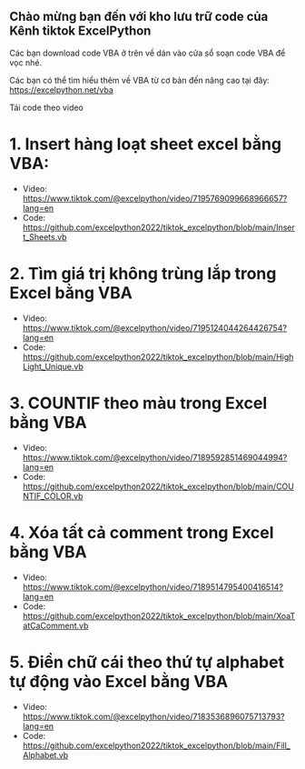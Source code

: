 ## Chào mừng bạn đến với kho lưu trữ code của Kênh tiktok ExcelPython

Các bạn download code VBA ở trên về dán vào cửa sổ soạn code VBA để vọc nhé.

Các bạn có thể tìm hiểu thêm về VBA từ cơ bản đến nâng cao tại đây: https://excelpython.net/vba

Tải code theo video

# 1. Insert hàng loạt sheet excel bằng VBA: 
+ Video: https://www.tiktok.com/@excelpython/video/7195769099668966657?lang=en
+ Code: https://github.com/excelpython2022/tiktok_excelpython/blob/main/Insert_Sheets.vb
# 2. Tìm giá trị không trùng lắp trong Excel bằng VBA
+ Video: https://www.tiktok.com/@excelpython/video/7195124044264426754?lang=en
+ Code: https://github.com/excelpython2022/tiktok_excelpython/blob/main/HighLight_Unique.vb
# 3. COUNTIF theo màu trong Excel bằng VBA
+ Video: https://www.tiktok.com/@excelpython/video/7189592851469044994?lang=en
+ Code: https://github.com/excelpython2022/tiktok_excelpython/blob/main/COUNTIF_COLOR.vb
# 4. Xóa tất cả comment trong Excel bằng VBA
+ Video: https://www.tiktok.com/@excelpython/video/7189514795400416514?lang=en
+ Code: https://github.com/excelpython2022/tiktok_excelpython/blob/main/XoaTatCaComment.vb
# 5. Điền chữ cái theo thứ tự alphabet tự động vào Excel bằng VBA
+ Video: https://www.tiktok.com/@excelpython/video/7183536896075713793?lang=en
+ Code: https://github.com/excelpython2022/tiktok_excelpython/blob/main/Fill_Alphabet.vb
